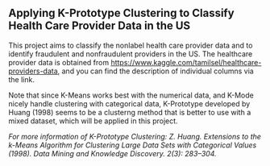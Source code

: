 ## Applying K-Prototype Clustering to Classify Health Care Provider Data in the US

This project aims to classify the nonlabel health care provider data and to identify fraudulent and nonfraudulent providers in the US. The healthcare provider data is obtained from https://www.kaggle.com/tamilsel/healthcare-providers-data, and you can find the description of individual columns via the link.

Note that since K-Means works best with the numerical data, and K-Mode nicely handle clustering with categorical data, K-Prototype developed by Huang (1998) seems to be a clusterng method that is better to use with a mixed dataset, which will be applied in this project. 

*For more information of K-Prototype Clustering:  Z. Huang. Extensions to the k-Means Algorithm for Clustering
Large Data Sets with Categorical Values (1998). Data Mining and Knowledge Discovery. 2(3): 283–304.*

